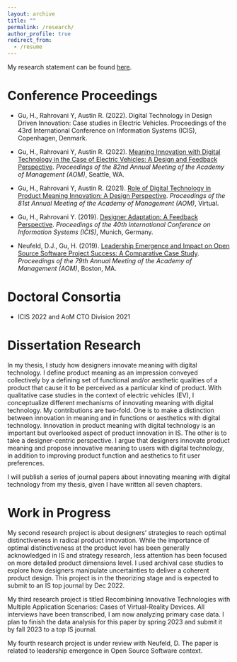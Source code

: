 ```yaml
---
layout: archive
title: ""
permalink: /research/
author_profile: true
redirect_from:
  - /resume
---
```



My research statement can be found [here](https://uwoca-my.sharepoint.com/:w:/g/personal/hgu53_uwo_ca/EabMCwY9b3dCuJvsC5j4sKMBEZJQLIQuXXddlyBEG_XKOg?e=MzXJzN).

Conference Proceedings 
======
* Gu, H., Rahrovani Y, Austin R. (2022). Digital Technology in Design Driven Innovation: Case studies in Electric Vehicles. Proceedings of the 43rd International Conference on Information Systems (ICIS), Copenhagen, Denmark.

* Gu, H., Rahrovani Y, Austin R. (2022). [Meaning Innovation with Digital Technology in the Case of Electric Vehicles: A Design and Feedback Perspective](https://journals.aom.org/doi/abs/10.5465/AMBPP.2022.11115abstract). *Proceedings of the 82nd Annual Meeting of the Academy of Management (AOM)*, Seattle, WA.

* Gu, H., Rahrovani Y, Austin R. (2021). [Role of Digital Technology in Product Meaning Innovation: A Design Perspective](https://journals.aom.org/doi/abs/10.5465/AMBPP.2021.11891abstract). *Proceedings of the 81st Annual Meeting of the Academy of Management (AOM)*, Virtual.

* Gu, H., Rahrovani Y. (2019). [Designer Adaptation: A Feedback Perspective](https://aisel.aisnet.org/icis2019/mobile_iot/mobile_iot/1/). *Proceedings of the 40th International Conference on Information Systems (ICIS)*, Munich, Germany.

* Neufeld, D.J., Gu, H. (2019). [Leadership Emergence and Impact on Open Source Software Project Success: A Comparative Case Study](https://journals.aom.org/doi/abs/10.5465/AMBPP.2019.11698abstract). *Proceedings of the 79th Annual Meeting of the Academy of Management (AOM)*, Boston, MA.

Doctoral Consortia 
======
* ICIS 2022 and AoM CTO Division 2021

Dissertation Research 
======
In my thesis, I study how designers innovate meaning with digital technology. I define product meaning as an impression conveyed collectively by a defining set of functional and/or aesthetic qualities of a product that cause it to be perceived as a particular kind of product. With qualitative case studies in the context of electric vehicles (EV), I conceptualize different mechanisms of innovating meaning with digital technology. My contributions are two-fold. One is to make a distinction between innovation in meaning and in functions or aesthetics with digital technology. Innovation in product meaning with digital technology is an important but overlooked aspect of product innovation in IS. The other is to take a designer-centric perspective. I argue that designers innovate product meaning and propose innovative meaning to users with digital technology, in addition to improving product function and aesthetics to fit user preferences. 

I will publish a series of journal papers about innovating meaning with digital technology from my thesis, given I have written all seven chapters. 
 
Work in Progress
======
My second research project is about designers’ strategies to reach optimal distinctiveness in radical product innovation. While the importance of optimal distinctiveness at the product level has been generally acknowledged in IS and strategy research, less attention has been focused on more detailed product dimensions level. I used archival case studies to explore how designers manipulate uncertainties to deliver a coherent product design. This project is in the theorizing stage and is expected to submit to an IS top journal by Dec 2022.

My third research project is titled Recombining Innovative Technologies with Multiple Application Scenarios: Cases of Virtual-Reality Devices. All interviews have been transcribed, I am now analyzing primary case data. I plan to finish the data analysis for this paper by spring 2023 and submit it by fall 2023 to a top IS journal. 

My fourth research project is under review with Neufeld, D. The paper is related to leadership emergence in Open Source Software context.
